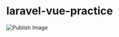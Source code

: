 # laravel-vue-practice

![Publish Image](https://github.com/yossiee/laravel-vue-practice/workflows/Publish%20Image/badge.svg)
